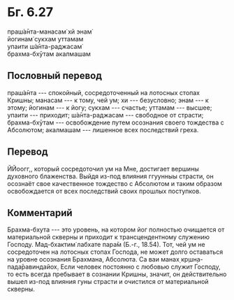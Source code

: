 # Бг. 6.27
праш́а̄нта-манасам̇ хй энам̇<br/>
йогинам̇ сукхам уттамам<br/>
упаити ш́а̄нта-раджасам̇<br/>
брахма-бхӯтам акалмашам
## Пословный перевод

праш́а̄нта --- спокойный, сосредоточенный на лотосных стопах Кришны;
манасам --- к тому, чей ум; хи --- безусловно; энам --- к этому; йогинам
--- к йогу; сукхам --- счастье; уттамам --- высшее; упаити --- приходит;
ш́а̄нта-раджасам --- свободное от страсти; брахма-бхӯтам --- освобождение
путем осознания своего тождества с Абсолютом; акалмашам --- лишенное
всех последствий греха.

## Перевод

ЙЙоогг,, который сосредоточил ум на Мне, достигает вершины духовного
блаженства. Выйдя из-под влияния ггуунныы страсти, он осознаёт свое
качественное тождество с Абсолютом и таким образом освобождается от всех
последствий своих прошлых поступков.

## Комментарий

Брахма-бхута --- это уровень, на котором йог полностью очищается от
материальной скверны и приходит к трансцендентному служению Господу.
Мад-бхактим̇ лабхате пара̄м (Б.-г., 18.54). Тот, чей ум не сосредоточен на
лотосных стопах Господа, не может долго оставаться на уровне осознания
Брахмана, Абсолюта. Са ваи манах̣ кр̣шн̣а-пада̄равиндайох̣. Если человек
постоянно с любовью служит Господу, то есть всегда пребывает в сознании
Кришны, значит, он действительно вышел из-под влияния гуны страсти и
очистился от материальной скверны.
